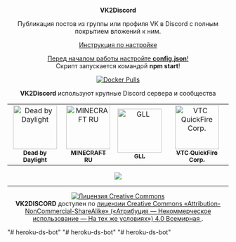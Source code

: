 <p align="center">
    <b>VK2Discord</b>
</p>
<p align="center">
    Публикация постов из группы или профиля VK в Discord с полным покрытием вложений к ним.
</p>
<p align="center">
  <a href="https://github.com/MrZillaGold/VK2Discord/wiki/%D0%98%D0%BD%D1%81%D1%82%D1%80%D1%83%D0%BA%D1%86%D0%B8%D1%8F">
    Инструкция по настройке
  </a>
</p>

<p align="center">
  <a href="https://github.com/MrZillaGold/VK2Discord/blob/master/CONFIG_FIELDS.md">
    Перед началом работы настройте <b>config.json</b>!
  </a>
  <br/>
  Скрипт запускается командой <b>npm start</b>!
</p>

<p align="center">
    <a href="https://hub.docker.com/r/mrzillagold/vk2discord">
        <img align="center" alt="Docker Pulls" src="https://img.shields.io/docker/pulls/mrzillagold/vk2discord">
    </a>
</p>

<p align="center">
  <b>VK2Discord</b> используют крупные Discord сервера и сообщества
</p>

<table>
  <tr>
    <td align="center">
      <a href="https://discord.gg/deadbydaylight">
        <img src="https://i.imgur.com/bjGpT8Y.jpg" width="100px;" alt="Dead by Daylight"/>
        <br/>
      <sub><b>Dead by Daylight</b></sub>
      </a>
    </td>
    <td align="center">
      <a href="https://discord.gg/tAca6dX">
        <img src="https://i.imgur.com/ExjWQCI.png" width="100px;" alt="MINECRAFT RU"/>
        <br/>
      <sub><b>MINECRAFT RU</b></sub>
      </a>
    </td>
    <td align="center">
      <a href="https://vk.com/globalloot">
        <img src="https://i.imgur.com/m1EF3pN.jpg" width="100px;" alt="GLL"/>
        <br/>
      <sub><b>GLL</b></sub>
      </a>
    </td>
    <td align="center">
      <a href="https://discord.gg/MfKUp4F">
        <img src="https://i.imgur.com/FuI3ONC.jpg" width="100px;" alt="VTC QuickFire Corp."/>
        <br/>
      <sub><b>VTC QuickFire Corp.</b></sub>
      </a>
    </td>
    </tr>
</table>

<p align="center">
  <img src="https://repository-images.githubusercontent.com/192033596/2c44de80-d8b2-11e9-9fc5-03e288f8da72">
</p>

***

<p align="center">
<a rel="license" href="http://creativecommons.org/licenses/by-nc-sa/4.0/">
  <img alt="Лицензия Creative Commons" style="border-width:0" src="https://i.creativecommons.org/l/by-nc-sa/4.0/88x31.png"/>
  </a>
  <br/>
  <b>VK2DISCORD</b> доступен по 
  <a rel="license" href="http://creativecommons.org/licenses/by-nc-sa/4.0/">
    лицензии Creative Commons «Attribution-NonCommercial-ShareAlike» («Атрибуция —  Некоммерческое использование — На тех же условиях») 4.0 Всемирная
  </a>.
</p>
"# heroku-ds-bot" 
"# heroku-ds-bot" 
"# heroku-ds-bot" 
